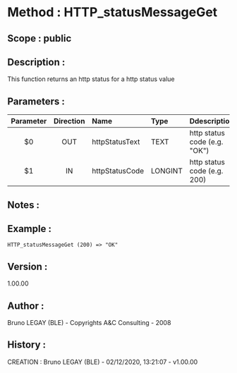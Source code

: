 ﻿# **Method :** HTTP_statusMessageGet## **Scope :** public## **Description :** This function returns an http status for a http status value## **Parameters :** | Parameter | Direction | Name | Type | Ddescription | |:----:|:----:|:----|:----|:----| | $0 | OUT | httpStatusText | TEXT | http status code (e.g. "OK") | | $1 | IN | httpStatusCode | LONGINT | http status code (e.g. 200) | ## **Notes :** ## **Example :** ```HTTP_statusMessageGet (200) => "OK"```## **Version :** 1.00.00## **Author :** Bruno LEGAY (BLE) - Copyrights A&C Consulting - 2008## **History :**  CREATION : Bruno LEGAY (BLE) - 02/12/2020, 13:21:07 - v1.00.00